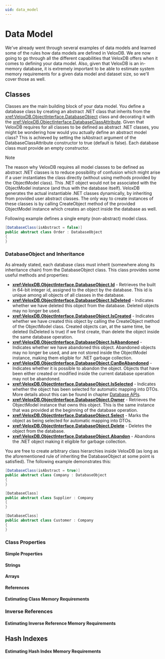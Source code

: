 ```yaml
---
uid: data_model
---
```

# Data Model

We've already went through several examples of data models and learned some of the rules how data models are defined in VeloxDB. We are now going to go through all the different capabilities that VeloxDB offers when it comes to defining your data model. Also, given that VeloxDB is an in-memory database, it is extremely important to be able to estimate system memory requirements for a given data model and dataset size, so we'll cover those as well.

## Classes

Classes are the main building block of your data model. You define a database class by creating an abstract .NET class that inherits from the <xref:VeloxDB.ObjectInterface.DatabaseObject> class and decorating it with the <xref:VeloxDB.ObjectInterface.DatabaseClassAttribute>. Given that VeloxDB requires for all classes to be defined as abstract .NET classes, you might be wondering how would you actually define an abstract model class? This is achieved by setting the isAbstract argument of the DatabaseClassAttribute constructor to true (default is false). Each database class must provide an empty constructor.

>[!NOTE]
>The reason why VeloxDB requires all model classes to be defined as abstract .NET classes is to reduce possibility of confusion which might arise if a user instantiates the class directly (without using methods provided by the ObjectModel class). This .NET object would not be associated with the ObjectModel instance (and thus with the database itself). VeloxDB generates the actual instantiable .NET classes dynamically, by inheriting from provided user abstract classes. The only way to create instances of these classes is by calling CreateObject<T> method of the provided ObjectModel instance which creates an object inside the database as well.

Following example defines a single empty (non-abstract) model class.

```cs
[DatabaseClass(isAbstract = false)]
public abstract class Order : DatabaseObject
{
}
```

### DatabaseObject and Inheritance

As already stated, each database class must inherit (somewhere along its inheritance chain) from the DatabaseObject class. This class provides some useful methods and properties:

* **<xref:VeloxDB.ObjectInterface.DatabaseObject.Id>** - Retrieves the built in 64-bit integer id, assigned to the object by the database. This id is unique among all objects of all classes in the database.
* **<xref:VeloxDB.ObjectInterface.DatabaseObject.IsDeleted>** - Indicates whether we have deleted this object from the database. Deleted objects may no longer be used.
* **<xref:VeloxDB.ObjectInterface.DatabaseObject.IsCreated>** - Indicates whether we have created this object by calling the CreateObject<T> method of the ObjectModel class. Created objects can, at the same time, be deleted (IsDeleted is true) if we first create, than delete the object inside the same database operation.
* **<xref:VeloxDB.ObjectInterface.DatabaseObject.IsAbandoned>** - Indicates whether we have abandoned this object. Abandoned objects may no longer be used, and are not stored inside the ObjectModel instance, making them eligible for .NET garbage collection.
* **<xref:VeloxDB.ObjectInterface.DatabaseObject.CanBeAbandoned>** - Indicates whether it is possible to abandon the object. Objects that have been either created or modified inside the current database operation may not be abandoned.
* **<xref:VeloxDB.ObjectInterface.DatabaseObject.IsSelected>** - Indicates whether the object has been selected for automatic mapping into DTOs. More details about this can be found in chapter [Database APIs](database_apis.md#automapper).
* **<xref:VeloxDB.ObjectInterface.DatabaseObject.Owner>** - Retrieves the ObjectModel instance that owns this object. This is the same instance that was provided at the beginning of the database operation.
* **<xref:VeloxDB.ObjectInterface.DatabaseObject.Select>** - Marks the object as being selected for automatic mapping into DTOs.
* **<xref:VeloxDB.ObjectInterface.DatabaseObject.Delete>** - Deletes the object from the database.
* **<xref:VeloxDB.ObjectInterface.DatabaseObject.Abandon>** - Abandons the .NET object making it eligible for garbage collection.

You are free to create arbitrary class hierarchies inside VeloxDB (as long as the aforementioned rule of inheriting the DatabaseObject at some point is satisfied). The following example demonstrates this:

```cs
[DatabaseClass(isAbstract = true)]
public abstract class Company : DatabaseObject
{
}

[DatabaseClass]
public abstract class Supplier : Company
{
}

[DatabaseClass]
public abstract class Customer : Company
{
}
```

### Class Properties

#### Simple Properties

#### Strings

#### Arrays

#### References

#### Estimating Class Memory Requirements

### Inverse References

#### Estimating Inverse Reference Memory Requirements

## Hash Indexes

#### Estimating Hash Index Memory Requirements